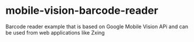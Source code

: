 # mobile-vision-barcode-reader
Barcode reader example that is based on Google Mobile Vision APi and can be used from web applications like Zxing
